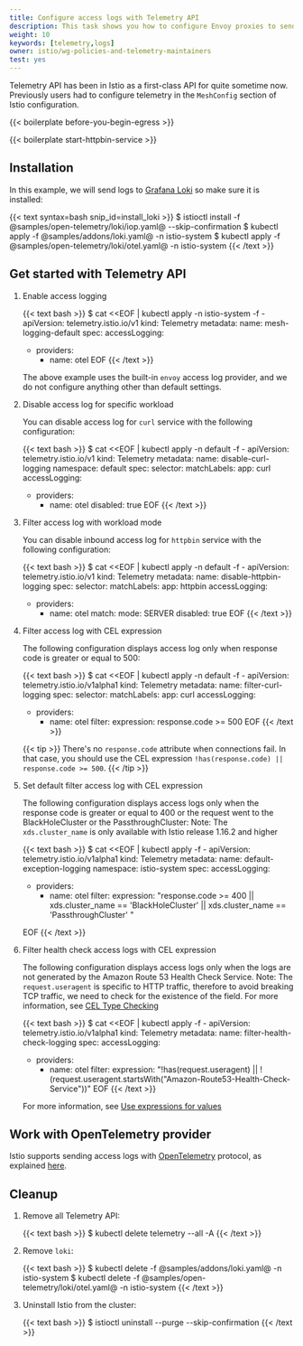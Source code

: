 ```yaml
---
title: Configure access logs with Telemetry API
description: This task shows you how to configure Envoy proxies to send access logs with Telemetry API.
weight: 10
keywords: [telemetry,logs]
owner: istio/wg-policies-and-telemetry-maintainers
test: yes
---
```


Telemetry API has been in Istio as a first-class API for quite sometime now.
Previously users had to configure telemetry in the `MeshConfig` section of Istio configuration.

{{< boilerplate before-you-begin-egress >}}

{{< boilerplate start-httpbin-service >}}

## Installation

In this example, we will send logs to [Grafana Loki](https://grafana.com/oss/loki/) so make sure it is installed:

{{< text syntax=bash snip_id=install_loki >}}
$ istioctl install -f @samples/open-telemetry/loki/iop.yaml@ --skip-confirmation
$ kubectl apply -f @samples/addons/loki.yaml@ -n istio-system
$ kubectl apply -f @samples/open-telemetry/loki/otel.yaml@ -n istio-system
{{< /text >}}

## Get started with Telemetry API

1. Enable access logging

    {{< text bash >}}
    $ cat <<EOF | kubectl apply -n istio-system -f -
    apiVersion: telemetry.istio.io/v1
    kind: Telemetry
    metadata:
      name: mesh-logging-default
    spec:
      accessLogging:
      - providers:
        - name: otel
    EOF
    {{< /text >}}

    The above example uses the built-in `envoy` access log provider, and we do not configure anything other than default settings.

1. Disable access log for specific workload

    You can disable access log for `curl` service with the following configuration:

    {{< text bash >}}
    $ cat <<EOF | kubectl apply -n default -f -
    apiVersion: telemetry.istio.io/v1
    kind: Telemetry
    metadata:
      name: disable-curl-logging
      namespace: default
    spec:
      selector:
        matchLabels:
          app: curl
      accessLogging:
      - providers:
        - name: otel
        disabled: true
    EOF
    {{< /text >}}

1. Filter access log with workload mode

    You can disable inbound access log for `httpbin` service with the following configuration:

    {{< text bash >}}
    $ cat <<EOF | kubectl apply -n default -f -
    apiVersion: telemetry.istio.io/v1
    kind: Telemetry
    metadata:
      name: disable-httpbin-logging
    spec:
      selector:
        matchLabels:
          app: httpbin
      accessLogging:
      - providers:
        - name: otel
        match:
          mode: SERVER
        disabled: true
    EOF
    {{< /text >}}

1. Filter access log with CEL expression

    The following configuration displays access log only when response code is greater or equal to 500:

    {{< text bash >}}
    $ cat <<EOF | kubectl apply -n default -f -
    apiVersion: telemetry.istio.io/v1alpha1
    kind: Telemetry
    metadata:
      name: filter-curl-logging
    spec:
      selector:
        matchLabels:
          app: curl
      accessLogging:
      - providers:
        - name: otel
        filter:
          expression: response.code >= 500
    EOF
    {{< /text >}}

    {{< tip >}}
    There's no `response.code` attribute when connections fail. In that case, you should use the CEL expression `!has(response.code) || response.code >= 500`.
    {{< /tip >}}

1. Set default filter access log with CEL expression

    The following configuration displays access logs only when the response code is greater or equal to 400 or the request went to the BlackHoleCluster or the PassthroughCluster:
    Note: The `xds.cluster_name` is only available with Istio release 1.16.2 and higher

    {{< text bash >}}
    $ cat <<EOF | kubectl apply -f -
    apiVersion: telemetry.istio.io/v1alpha1
    kind: Telemetry
    metadata:
      name: default-exception-logging
      namespace: istio-system
    spec:
      accessLogging:
      - providers:
        - name: otel
        filter:
          expression: "response.code >= 400 || xds.cluster_name == 'BlackHoleCluster' ||  xds.cluster_name == 'PassthroughCluster' "

    EOF
    {{< /text >}}

1. Filter health check access logs with CEL expression

    The following configuration displays access logs only when the logs are not generated by the Amazon Route 53 Health Check Service.
    Note: The `request.useragent` is specific to HTTP traffic, therefore to avoid breaking TCP traffic, we need to check for the existence of the field.
    For more information, see [CEL Type Checking](https://kubernetes.io/docs/reference/using-api/cel/#type-checking)

    {{< text bash >}}
    $ cat <<EOF | kubectl apply -f -
    apiVersion: telemetry.istio.io/v1alpha1
    kind: Telemetry
    metadata:
      name: filter-health-check-logging
    spec:
      accessLogging:
      - providers:
        - name: otel
        filter:
          expression: "!has(request.useragent) || !(request.useragent.startsWith("Amazon-Route53-Health-Check-Service"))"
    EOF
    {{< /text >}}

    For more information, see [Use expressions for values](/docs/tasks/observability/metrics/customize-metrics/#use-expressions-for-values)

## Work with OpenTelemetry provider

Istio supports sending access logs with [OpenTelemetry](https://opentelemetry.io/) protocol, as explained [here](/docs/tasks/observability/logs/otel-provider).

## Cleanup

1.  Remove all Telemetry API:

    {{< text bash >}}
    $ kubectl delete telemetry --all -A
    {{< /text >}}

1.  Remove `loki`:

    {{< text bash >}}
    $ kubectl delete -f @samples/addons/loki.yaml@ -n istio-system
    $ kubectl delete -f @samples/open-telemetry/loki/otel.yaml@ -n istio-system
    {{< /text >}}

1.  Uninstall Istio from the cluster:

    {{< text bash >}}
    $ istioctl uninstall --purge --skip-confirmation
    {{< /text >}}
